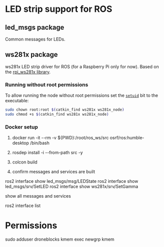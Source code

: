 # LED strip support for ROS

## led_msgs package

Common messages for LEDs.

## ws281x package

ws281x LED strip driver for ROS (for a Raspberry Pi only for now). Based on the [rpi_ws281x library](https://github.com/jgarff/rpi_ws281x).

### Running without root permissions

To allow running the node without root permissions set the [`setuid`](https://en.wikipedia.org/wiki/Setuid) bit to the executable:

```bash
sudo chown root:root $(catkin_find ws281x ws281x_node)
sudo chmod +s $(catkin_find ws281x ws281x_node)
```

### Docker setup

1. docker run -it --rm -v ${PWD}:/root/ros_ws/src osrf/ros:humble-desktop /bin/bash

2. rosdep install -i --from-path src -y

3. colcon build

4. confirm messages and services are built

ros2 interface show led_msgs/msg/LEDState
ros2 interface show led_msgs/srv/SetLED
ros2 interface show ws281x/srv/SetGamma

show all messages and services

ros2 interface list

# Permissions

sudo adduser droneblocks kmem
exec newgrp kmem
